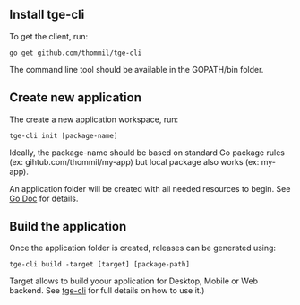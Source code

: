## Install tge-cli
To get the client, run:
```shell
go get github.com/thommil/tge-cli
```

The command line tool should be available in the GOPATH/bin folder.

## Create new application
The create a new application workspace, run:
```shell
tge-cli init [package-name]
```

Ideally, the package-name should be based on standard Go package rules (ex: gihtub.com/thommil/my-app) but local package also works (ex: my-app).

An application folder will be created with all needed resources to begin. See [Go Doc](https://godoc.org/github.com/thommil/tge) for details.

## Build the application
Once the application folder is created, releases can be generated using:
```shell
tge-cli build -target [target] [package-path]
```
Target allows to build yoour application for Desktop, Mobile or Web backend. See [tge-cli](https://github.com/thommil/tge-cli) for full details on how to use it.)